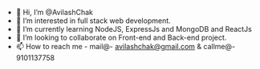 - 👋 Hi, I’m @AvilashChak
- 👀 I’m interested in full stack web development.
- 🌱 I’m currently learning NodeJS, ExpressJs and MongoDB and ReactJs
- 💞️ I’m looking to collaborate on Front-end and Back-end project.
- 📫 How to reach me - mail@- avilashchak@gmail.com & callme@- 9101137758

<!---
AvilashChak/AvilashChak is a ✨ special ✨ repository because its `README.md` (this file) appears on your GitHub profile.
You can click the Preview link to take a look at your changes.
--->
